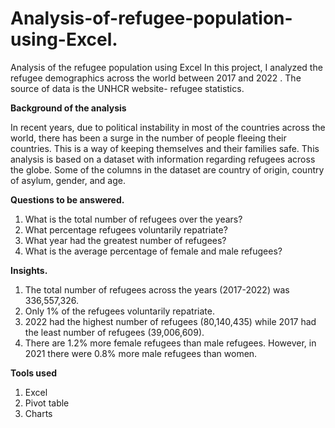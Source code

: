# Analysis-of-refugee-population-using-Excel.
Analysis of the refugee population using Excel 
In this project, I analyzed the refugee demographics across the world between 2017 and 2022 . The source of data is the UNHCR website- refugee statistics.

**Background of the analysis**

In recent years, due to political instability in most of the countries across the world, there has been a surge in the number of people fleeing their countries. This is a way of keeping themselves and their families safe.
This analysis is based on a dataset with information regarding refugees across the globe. Some of the columns in the dataset are country of origin, country of asylum, gender, and age.

**Questions to be answered.**

1.	What is the total number of refugees over the years?
2.	What percentage refugees voluntarily repatriate?
3.	What year had the greatest number of refugees?
4.	What is the average percentage of female and male refugees?
   
**Insights.**

1.	The total number of refugees across the years (2017-2022) was 336,557,326.
2.	Only 1% of the refugees voluntarily repatriate.
3.	2022 had the highest number of refugees (80,140,435) while 2017 had the least number of refugees (39,006,609).
4.	There are 1.2% more female refugees than male refugees. However, in 2021 there were 0.8% more male refugees than women.
    
**Tools used**

1. Excel
2. Pivot table
3. Charts





